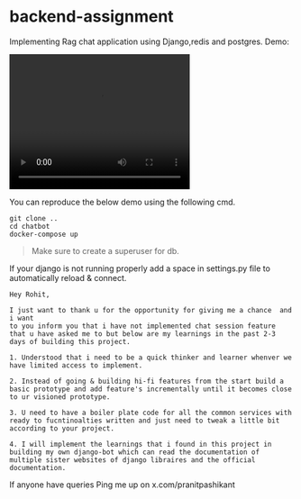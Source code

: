 # backend-assignment
Implementing Rag chat application using Django,redis and postgres.
Demo: 

<video width="320" height="240" controls>
  <source src="/workspace/backend-assignment/demo.mp4" type="video/mp4">
  Your browser does not support the video tag.
</video>

You can reproduce the below demo using the following cmd.

```
git clone ..
cd chatbot
docker-compose up
```
> Make sure to create a superuser for db.

If your django is not running properly add a space in settings.py file to automatically reload & connect.


```
Hey Rohit,

I just want to thank u for the opportunity for giving me a chance  and i want 
to you inform you that i have not implemented chat session feature that u have asked me to but below are my learnings in the past 2-3 days of building this project.

1. Understood that i need to be a quick thinker and learner whenver we have limited access to implement.

2. Instead of going & building hi-fi features from the start build a basic prototype and add feature's incrementally until it becomes close to ur visioned prototype.

3. U need to have a boiler plate code for all the common services with ready to fucntinoalties written and just need to tweak a little bit according to your project.

4. I will implement the learnings that i found in this project in building my own django-bot which can read the documentation of multiple sister websites of django libraires and the official documentation.

```

If anyone have queries 
Ping me up on x.com/pranitpashikant